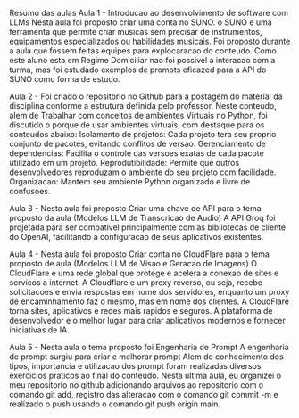 Resumo das aulas
Aula 1 - Introducao ao desenvolvimento de software com LLMs
Nesta aula foi proposto criar uma conta no SUNO. o SUNO e uma ferramenta que permite criar musicas sem precisar de instrumentos, equipamentos especializados ou habilidades musicais.
Foi proposto durante a aula que fossem feitas equipes para explocaracao do conteudo. Como este aluno esta em Regime Domiciliar nao foi possivel a interacao 
com a turma, mas foi estudado exemplos de prompts eficazed para a API do SUNO como forma de estudo.

Aula 2 - Foi criado o repositorio no Github para a postagem do material da disciplina conforme a estrutura definida pelo professor.
Neste conteudo, alem de Trabalhar com conceitos de ambientes Virtuais no Python, foi discutido o porque de usar ambientes virtuais, com destaque
para os conteudos abaixo: 
Isolamento de projetos: Cada projeto tera seu proprio conjunto de pacotes, evitando conflitos de versao.
Gerenciamento de dependencias: Facilita o controle das versoes exatas de cada pacote utilizado em um projeto.
Reprodutibilidade: Permite que outros desenvolvedores reproduzam o ambiente do seu projeto com facilidade.
Organizacao: Mantem seu ambiente Python organizado e livre de confusoes.

Aula 3 - Nesta aula foi proposto Criar uma chave de API para o tema proposto da aula (Modelos LLM de Transcricao de Audio)
A API Groq foi projetada para ser compativel principalmente com as bibliotecas de cliente do OpenAI, facilitando a configuracao de seus 
aplicativos existentes.

Aula 4 - Nesta aula foi proposto Criar conta no CloudFlare para o tema proposto de aula (Modelos LLM de Visao e Geracao de Imagens)
O CloudFlare e uma rede global que protege e acelera a conexao de sites e servicos a internet.
A Cloudflare e um proxy reverso, ou seja, recebe solicitacoes e envia respostas em nome dos servidores, enquanto um proxy de encaminhamento faz o mesmo, mas em nome dos clientes.
A CloudFlare torna sites, aplicativos e redes mais rapidos e seguros. A plataforma de desenvolvedor e o melhor lugar para criar aplicativos modernos e fornecer iniciativas de IA.

Aula 5 - Nesta aula o tema proposto foi Engenharia de Prompt
A engenharia de prompt surgiu para criar e melhorar prompt 
Alem do conhecimento dos tipos, importancia e utilizacao dos prompt foram realizadas diversos exercicios praticos ao final do conteudo. 
Nesta ultima aula, eu organizei o meu repositorio no github adicionando arquivos ao repositorio com o comando git add, registro das alteracao com o comando git commit -m e realizado o push usando o comando git push origin main.     
